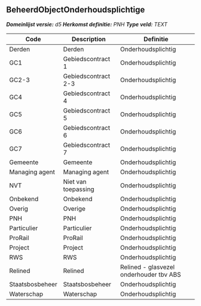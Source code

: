 ﻿## BeheerdObjectOnderhoudsplichtige

*__Domeinlijst versie:__ d5*
*__Herkomst definitie:__ PNH*
*__Type veld:__ TEXT*

|__Code__ |__Description__ |__Definitie__	|
|	---	|	---	|   ---	| 
| Derden | Derden | Onderhoudsplichtig |
| GC1 | Gebiedscontract 1 | Onderhoudsplichtig |
| GC2-3 | Gebiedscontract 2-3 | Onderhoudsplichtig |
| GC4 | Gebiedscontract 4 | Onderhoudsplichtig |
| GC5 | Gebiedscontract 5 | Onderhoudsplichtig |
| GC6 | Gebiedscontract 6 | Onderhoudsplichtig |
| GC7 | Gebiedscontract 7 | Onderhoudsplichtig |
| Gemeente | Gemeente | Onderhoudsplichtig |
| Managing agent | Managing agent | Onderhoudsplichtig |
| NVT | Niet van toepassing | Onderhoudsplichtig |
| Onbekend | Onbekend | Onderhoudsplichtig |
| Overig | Overige | Onderhoudsplichtig |
| PNH | PNH | Onderhoudsplichtig |
| Particulier | Particulier | Onderhoudsplichtig |
| ProRail | ProRail | Onderhoudsplichtig |
| Project | Project | Onderhoudsplichtig |
| RWS | RWS | Onderhoudsplichtig |
| Relined | Relined | Relined - glasvezel onderhouder tbv ABS |
| Staatsbosbeheer | Staatsbosbeheer | Onderhoudsplichtig |
| Waterschap | Waterschap | Onderhoudsplichtig |
